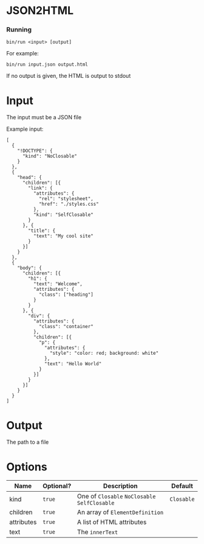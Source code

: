 JSON2HTML
===

### Running
`bin/run <input> [output]`

For example:

`bin/run input.json output.html`

If no output is given, the HTML is output to stdout

# Input
The input must be a JSON file

Example input:
```
[
  {
    "!DOCTYPE": {
      "kind": "NoClosable"
    }
  },
  {
    "head": {
      "children": [{
        "link": {
          "attributes": {
            "rel": "stylesheet",
            "href": "./styles.css"
          },
          "kind": "SelfClosable"
        }
      }, {
        "title": {
          "text": "My cool site"
        }
      }]
    }
  },
  {
    "body": {
      "children": [{
        "h1": {
          "text": "Welcome",
          "attributes": {
            "class": ["heading"]
          }
        }
      }, {
        "div": {
          "attributes": {
            "class": "container"
          },
          "children": [{
            "p": {
              "attributes": {
                "style": "color: red; background: white"
              },
              "text": "Hello World"
            }
          }]
        }
      }]
    }
  }
]
```

# Output
The path to a file

# Options

| Name       | Optional? | Description                                   | Default    |
|------------|-----------|-----------------------------------------------|------------|
| kind       | `true`    | One of `Closable` `NoClosable` `SelfClosable` | `Closable` |
| children   | `true`    | An array of `ElementDefinition`               |            |
| attributes | `true`    | A list of HTML attributes                     |            |
| text       | `true`    | The `innerText`                               |            |
